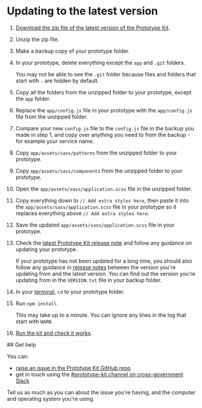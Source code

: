 # Updating to the latest version

1. [Download the zip file of the latest version of the Prototype Kit](/docs/download).
  
2. Unzip the zip file.

3. Make a backup copy of your prototype folder.

4. In your prototype, delete everything except the `app` and `.git` folders.

   You may not be able to see the `.git` folder because files and folders that start with `.` are hidden by default.
 
5. Copy all the folders from the unzipped folder to your prototype, except the `app` folder.

6. Replace the `app/config.js` file in your prototype with the `app/config.js` file from the unzipped folder.

7. Compare your new `config.js` file to the `config.js` file in the backup you made in step 1, and copy over anything you need to from the backup - for example your service name.

8. Copy `app/assets/sass/patterns` from the unzipped folder to your prototype.

9. Copy `app/assets/sass/components` from the unzipped folder to your prototype.

10. Open the `app/assets/sass/application.scss` file in the unzipped folder.

11. Copy everything down to `// Add extra styles here`, then paste it into the `app/assets/sass/application.scss` file in your prototype so it replaces everything above `// Add extra styles here`.

12. Save the updated `app/assets/sass/application.scss` file in your prototype.

13. Check the [latest Prototype Kit release note](https://github.com/alphagov/govuk-prototype-kit/releases/latest) and follow any guidance on updating your prototype.

    If your prototype has not been updated for a long time, you should also follow any guidance in [release notes](https://github.com/alphagov/govuk-prototype-kit/releases) between the version you're updating from and the latest version. You can find out the version you're updating from in the `VERSION.txt` file in your backup folder.

14. In your [terminal](https://govuk-prototype-kit.herokuapp.com/docs/install/requirements.md#terminal), `cd` to your prototype folder.

15. Run `npm install`.

    This may take up to a minute. You can ignore any lines in the log that start with `WARN`.

16. [Run the kit and check it works](/docs/install/run-the-kit).

## Get help

You can:

- [raise an issue in the Prototype Kit GitHub repo](https://github.com/alphagov/govuk-prototype-kit/issues)
- get in touch using the [#prototype-kit channel on cross-government Slack](https://ukgovernmentdigital.slack.com/messages/prototype-kit/)

Tell us as much as you can about the issue you're having, and the computer and operating system you're using.
